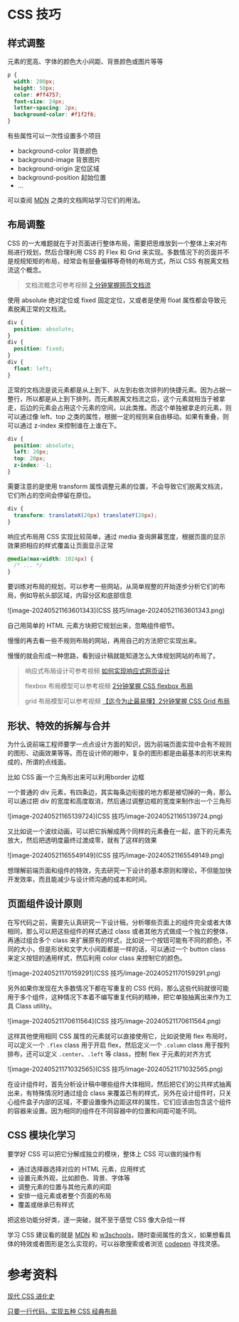 # CSS 技巧

## 样式调整

元素的宽高、字体的颜色大小间距、背景颜色或图片等等

```css
p {
  width: 200px;
  height: 50px;
  color: #ff4757;
  font-size: 24px;
  letter-spacing: 2px;
  background-color: #f1f2f6; 
}
```

有些属性可以一次性设置多个项目

- background-color 背景颜色
- background-image 背景图片
- background-origin 定位区域
- background-position 起始位置
- ...

可以查阅 [MDN](https://developer.mozilla.org/en-US/docs/Web/CSS) 之类的文档网站学习它们的用法。



## 布局调整

CSS 的一大难题就在于对页面进行整体布局，需要把思维放到一个整体上来对布局进行规划，然后合理利用 CSS 的 Flex 和 Grid 来实现。多数情况下的页面并不是规规矩矩的布局，经常会有层叠偏移等奇特的布局方式，所以 CSS 有脱离文档流这个概念。

> 文档流概念可参考视频 [2 分钟掌握网页文档流](https://www.bilibili.com/video/BV1q3411u7wr/)



使用 absolute 绝对定位或 fixed 固定定位，又或者是使用 float 属性都会导致元素脱离正常的文档流。

```css
div {
  position: absolute;
}
div {
  position: fixed;
}
div {
  float: left;
}
```

正常的文档流是说元素都是从上到下、从左到右依次排列的快捷元素。因为占据一整行，所以都是从上到下排列，而元素脱离文档流之后，这个元素就相当于被拿走，后边的元素会占用这个元素的空间，以此类推。而这个单独被拿走的元素，则可以通过像 left、top 之类的属性，根据一定的规则来自由移动。如果有重叠，则可以通过 z-index 来控制谁在上谁在下。

```css
div {
  position: absolute;
  left: 20px;
  top: 20px;
  z-index: -1;
}
```

需要注意的是使用 transform 属性调整元素的位置，不会导致它们脱离文档流，它们所占的空间会停留在原位。

```css
div {
  transform: translateX(20px) translateY(20px);
}
```



响应式布局用 CSS 实现比较简单，通过 media 查询屏幕宽度，根据页面的显示效果把相应的样式覆盖让页面显示正常

```css
@media(max-width: 1024px) {
  /* ... */
}
```

要训练对布局的规划，可以参考一些网站，从简单规整的开始逐步分析它们的布局，例如导航头部区域，内容分区和底部信息

![image-20240521163601343](CSS 技巧/image-20240521163601343.png)

自己用简单的 HTML 元素方块把它规划出来，忽略组件细节。

慢慢的再去看一些不规则布局的网站，再用自己的方法把它实现出来。

慢慢的就会形成一种思路，看到设计稿就能知道怎么大体规划网站的布局了。

> 响应式布局设计可参考视频 [如何实现响应式网页设计](https://www.bilibili.com/video/BV1UW4y1b7L9/)
>
> flexbox 布局模型可以参考视频 [2分钟掌握 CSS flexbox 布局](https://www.bilibili.com/video/BV1P7411m7Nu/)
>
> grid 布局模型可以参考视频 [【迄今为止最易懂】2分钟掌握 CSS Grid 布局](https://www.bilibili.com/video/BV18p411A7JB/)



## 形状、特效的拆解与合并

为什么说前端工程师要学一点点设计方面的知识，因为前端页面实现中会有不规则的图形、动画效果等等。而在设计师的眼中，复杂的图形都是由最基本的形状来构成的，所谓的点线面。

比如 CSS 画一个三角形出来可以利用border 边框

一个普通的 div 元素，有四条边，其实每条边衔接的地方都是被切掉的一角，那么可以通过把 div 的宽度和高度取消，然后通过调整边框的宽度来制作出一个三角形

![image-20240521165139724](CSS 技巧/image-20240521165139724.png)

又比如说一个波纹动画，可以把它拆解成两个同样的元素叠在一起，底下的元素先放大，然后把透明度最终过渡成零，就有了这样的效果

![image-20240521165549149](CSS 技巧/image-20240521165549149.png)



想理解前端页面和组件的特效，先去研究一下设计的基本原则和理论，不但能加快开发效率，而且能减少与设计师沟通的成本和时间。



## 页面组件设计原则

在写代码之前，需要先认真研究一下设计稿，分析哪些页面上的组件完全或者大体相同，那么可以把这些组件的样式通过 class 或者其他方式做成一个独立的整体，再通过组合多个 class 来扩展原有的样式，比如说一个按钮可能有不同的颜色，不同的大小，但是形状和文字大小间距都是一样的话，可以通过一个 button class 来定义按钮的通用样式，然后利用 color class 来控制它的颜色。

![image-20240521170159291](CSS 技巧/image-20240521170159291.png)

另外如果你发现在大多数情况下都在写重复的 CSS 代码，那么这些代码就很可能用于多个组件，这种情况下本着不编写重复代码的精神，把它单独抽离出来作为工具 Class utility。

![image-20240521170611564](CSS 技巧/image-20240521170611564.png)

这样其他使用相同 CSS 属性的元素就可以直接使用它，比如说使用 flex 布局时，可以定义一个 `.flex` class 用于开启 flex，然后定义一个 `.column` class 用于按列排布，还可以定义 `.center`、`.left` 等 class，控制 flex 子元素的对齐方式

![image-20240521171032565](CSS 技巧/image-20240521171032565.png)



在设计组件时，首先分析设计稿中哪些组件大体相同，然后把它们的公共样式抽离出来，有特殊情况时通过组合 class 来覆盖已有的样式，另外在设计组件时，只关心组件盒子内部的区域，不要设置像外边距这样的属性，它们应该由包含这个组件的容器来设置。因为相同的组件在不同容器中的位置和间距可能不同。



## CSS 模块化学习

要学好 CSS 可以把它分解成独立的模块，整体上 CSS 可以做的操作有

- 通过选择器选择对应的 HTML 元素，应用样式
- 设置元素外观，比如颜色、背景、字体等
- 调整元素的位置与其他元素的间距
- 安排一组元素或者整个页面的布局
- 覆盖或继承已有样式

把这些功能分好类，逐一突破，就不至于感觉 CSS 像大杂烩一样



学习 CSS 建议看的就是 [MDN](https://developer.mozilla.org/en-US/docs/Web/CSS) 和 [w3schools](https://www.w3schools.com/)，随时查阅属性的含义，如果想看具体的特效或者图形是怎么实现的，可以谷歌搜索或者浏览 [codepen](https://codepen.io/) 寻找灵感。



# 参考资料

[现代 CSS 进化史](https://zhuanlan.zhihu.com/p/33769659)

[只要一行代码，实现五种 CSS 经典布局](https://www.ruanyifeng.com/blog/2020/08/five-css-layouts-in-one-line.html)